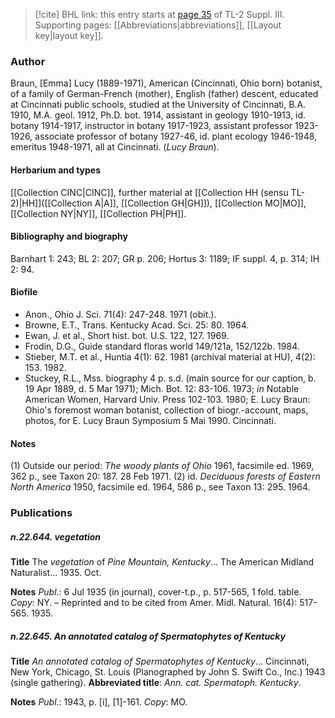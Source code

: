 > [!cite] BHL link: this entry starts at [page 35](https://www.biodiversitylibrary.org/item/103861#page/45/mode/1up) of TL-2 Suppl. III.
> Supporting pages: [[Abbreviations|abbreviations]], [[Layout key|layout key]].

### Author

Braun, \[Emma\] Lucy (1889-1971), American (Cincinnati, Ohio born) botanist, of a family of German-French (mother), English (father) descent, educated at Cincinnati public schools, studied at the University of Cincinnati, B.A. 1910, M.A. geol. 1912, Ph.D. bot. 1914, assistant in geology 1910-1913, id. botany 1914-1917, instructor in botany 1917-1923, assistant professor 1923-1926, associate professor of botany 1927-46, id. plant ecology 1946-1948, emeritus 1948-1971, all at Cincinnati. (*Lucy Braun*).

#### Herbarium and types

[[Collection CINC|CINC]], further material at [[Collection HH (sensu TL-2)|HH]]([[Collection A|A]], [[Collection GH|GH]]), [[Collection MO|MO]], [[Collection NY|NY]], [[Collection PH|PH]].

#### Bibliography and biography

Barnhart 1: 243; BL 2: 207; GR p. 206; Hortus 3: 1189; IF suppl. 4, p. 314; IH 2: 94.

#### Biofile

- Anon., Ohio J. Sci. 71(4): 247-248. 1971 (obit.).
- Browne, E.T., Trans. Kentucky Acad. Sci. 25: 80. 1964.
- Ewan, J. et al., Short hist. bot. U.S. 122, 127. 1969.
- Frodin, D.G., Guide standard floras world 149/121a, 152/122b. 1984.
- Stieber, M.T. et al., Huntia 4(1): 62. 1981 (archival material at HU), 4(2): 153. 1982.
- Stuckey, R.L., Mss. biography 4 p. s.d. (main source for our caption, b. 19 Apr 1889, d. 5 Mar 1971); Mich. Bot. 12: 83-106. 1973; *in* Notable American Women, Harvard Univ. Press 102-103. 1980; E. Lucy Braun: Ohio's foremost woman botanist, collection of biogr.-account, maps, photos, for E. Lucy Braun Symposium 5 Mai 1990. Cincinnati.

#### Notes

(1) Outside our period: *The woody plants of Ohio* 1961, facsimile ed. 1969, 362 p., see Taxon 20: 187. 28 Feb 1971.
(2) id. *Deciduous forests of Eastern North America* 1950, facsimile ed. 1964, 586 p., see Taxon 13: 295. 1964.

### Publications

##### n.22.644. vegetation

**Title**
The *vegetation* of *Pine Mountain, Kentucky*... The American Midland Naturalist... 1935. Oct.

**Notes**
*Publ*.: 6 Jul 1935 (in journal), cover-t.p., p. 517-565, 1 fold. table. *Copy*: NY. – Reprinted and to be cited from Amer. Midl. Natural. 16(4): 517-565. 1935.

##### n.22.645. An annotated catalog of Spermatophytes of Kentucky

**Title**
*An annotated catalog of Spermatophytes of Kentucky*... Cincinnati, New York, Chicago, St. Louis (Planographed by John S. Swift Co., Inc.) 1943 (single gathering).
**Abbreviated title**: *Ann. cat. Spermatoph. Kentucky*.

**Notes**
*Publ*.: 1943, p. \[i\], \[1\]-161. *Copy*: MO.

